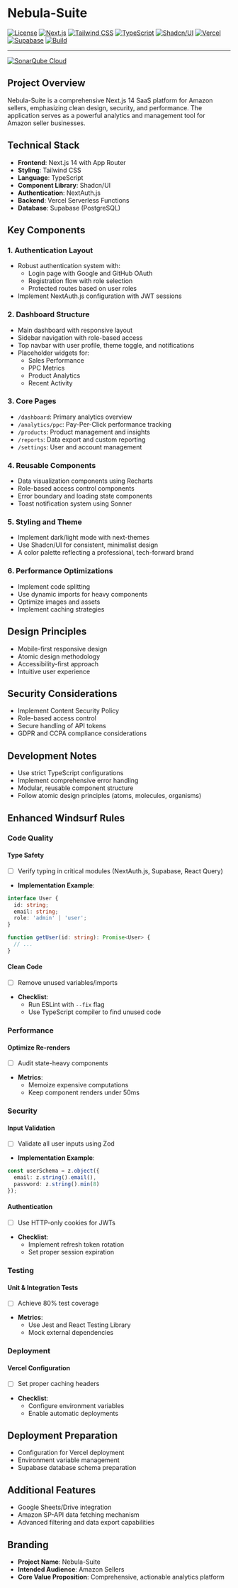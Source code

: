 # Nebula-Suite

[![License](https://img.shields.io/badge/License-MIT-blue.svg)](https://opensource.org/licenses/MIT)
[![Next.js](https://img.shields.io/badge/Next.js-14-blue)](https://nextjs.org/)
[![Tailwind CSS](https://img.shields.io/badge/Tailwind%20CSS-3.0-blue)](https://tailwindcss.com/)
[![TypeScript](https://img.shields.io/badge/TypeScript-5.0-blue)](https://www.typescriptlang.org/)
[![Shadcn/UI](https://img.shields.io/badge/Shadcn/UI-latest-blue)](https://ui.shadcn.com/)
[![Vercel](https://img.shields.io/badge/Vercel-latest-blue)](https://vercel.com/)
[![Supabase](https://img.shields.io/badge/Supabase-latest-blue)](https://supabase.com/)
[![Build](https://github.com/johnwesleyquintero/next-nebula-saas/actions/workflows/build.yml/badge.svg)](https://github.com/johnwesleyquintero/next-nebula-saas/actions/workflows/build.yml)

---

[![SonarQube Cloud](https://sonarcloud.io/images/project_badges/sonarcloud-light.svg)](https://sonarcloud.io/summary/new_code?id=johnwesleyquintero_next-nebula-saas)

## Project Overview

Nebula-Suite is a comprehensive Next.js 14 SaaS platform for Amazon sellers, emphasizing clean design, security, and performance. The application serves as a powerful analytics and management tool for Amazon seller businesses.

## Technical Stack

-   **Frontend**: Next.js 14 with App Router
-   **Styling**: Tailwind CSS
-   **Language**: TypeScript
-   **Component Library**: Shadcn/UI
-   **Authentication**: NextAuth.js
-   **Backend**: Vercel Serverless Functions
-   **Database**: Supabase (PostgreSQL)

## Key Components

### 1. Authentication Layout

-   Robust authentication system with:
    -   Login page with Google and GitHub OAuth
    -   Registration flow with role selection
    -   Protected routes based on user roles
-   Implement NextAuth.js configuration with JWT sessions

### 2. Dashboard Structure

-   Main dashboard with responsive layout
-   Sidebar navigation with role-based access
-   Top navbar with user profile, theme toggle, and notifications
-   Placeholder widgets for:
    -   Sales Performance
    -   PPC Metrics
    -   Product Analytics
    -   Recent Activity

### 3. Core Pages

-   `/dashboard`: Primary analytics overview
-   `/analytics/ppc`: Pay-Per-Click performance tracking
-   `/products`: Product management and insights
-   `/reports`: Data export and custom reporting
-   `/settings`: User and account management

### 4. Reusable Components

-   Data visualization components using Recharts
-   Role-based access control components
-   Error boundary and loading state components
-   Toast notification system using Sonner

### 5. Styling and Theme

-   Implement dark/light mode with next-themes
-   Use Shadcn/UI for consistent, minimalist design
-   A color palette reflecting a professional, tech-forward brand

### 6. Performance Optimizations

-   Implement code splitting
-   Use dynamic imports for heavy components
-   Optimize images and assets
-   Implement caching strategies

## Design Principles

-   Mobile-first responsive design
-   Atomic design methodology
-   Accessibility-first approach
-   Intuitive user experience

## Security Considerations

-   Implement Content Security Policy
-   Role-based access control
-   Secure handling of API tokens
-   GDPR and CCPA compliance considerations

## Development Notes

-   Use strict TypeScript configurations
-   Implement comprehensive error handling
-   Modular, reusable component structure
-   Follow atomic design principles (atoms, molecules, organisms)

## Enhanced Windsurf Rules

### Code Quality

#### Type Safety
- [ ] Verify typing in critical modules (NextAuth.js, Supabase, React Query)
- **Implementation Example**:
```typescript
interface User {
  id: string;
  email: string;
  role: 'admin' | 'user';
}

function getUser(id: string): Promise<User> {
  // ...
}
```

#### Clean Code
- [ ] Remove unused variables/imports
- **Checklist**:
  - Run ESLint with `--fix` flag
  - Use TypeScript compiler to find unused code

### Performance

#### Optimize Re-renders
- [ ] Audit state-heavy components
- **Metrics**:
  - Memoize expensive computations
  - Keep component renders under 50ms

### Security

#### Input Validation
- [ ] Validate all user inputs using Zod
- **Implementation Example**:
```typescript
const userSchema = z.object({
  email: z.string().email(),
  password: z.string().min(8)
});
```

#### Authentication
- [ ] Use HTTP-only cookies for JWTs
- **Checklist**:
  - Implement refresh token rotation
  - Set proper session expiration

### Testing

#### Unit & Integration Tests
- [ ] Achieve 80% test coverage
- **Metrics**:
  - Use Jest and React Testing Library
  - Mock external dependencies

### Deployment

#### Vercel Configuration
- [ ] Set proper caching headers
- **Checklist**:
  - Configure environment variables
  - Enable automatic deployments

## Deployment Preparation

-   Configuration for Vercel deployment
-   Environment variable management
-   Supabase database schema preparation

## Additional Features

-   Google Sheets/Drive integration
-   Amazon SP-API data fetching mechanism
-   Advanced filtering and data export capabilities

## Branding

-   **Project Name**: Nebula-Suite
-   **Intended Audience**: Amazon Sellers
-   **Core Value Proposition**: Comprehensive, actionable analytics platform
